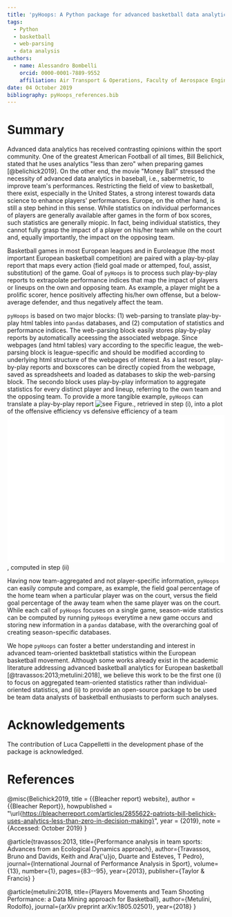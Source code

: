 ```yaml
---
title: 'pyHoops: A Python package for advanced basketball data analytics'
tags:
  - Python
  - basketball
  - web-parsing
  - data analysis
authors:
  - name: Alessandro Bombelli
    orcid: 0000-0001-7889-9552
    affiliation: Air Transport & Operations, Faculty of Aerospace Engineering, Delft University of Technology
date: 04 October 2019
bibliography: pyHoops_references.bib
---
```


# Summary

Advanced data analytics has received contrasting opinions within the sport community. One of the greatest American Football of all times, Bill Belichick, stated that he uses analytics "less than zero" when preparing games [@belichick2019]. On the other end, the movie "Money Ball" stressed the necessity of advanced data analytics in baseball, i.e., sabermetric, to improve team's performances. Restricting the field of view to basketball, there exist, especially in the United States, a strong interest towards data science to enhance players' performances. Europe, on the other hand, is still a step behind in this sense. While statistics on individual performances of players are generally available after games in the form of box scores, such statistics are generally miopic. In fact, being individual statistics, they cannot fully grasp the impact of a player on his/her team while on the court and, equally importantly, the impact on the opposing team.

Basketball games in most European leagues and in Euroleague (the most important European basketball competition) are paired with a play-by-play report that maps every action (field goal made or attemped, foul, assist, substitution) of the game. Goal of ``pyHoops`` is to process such play-by-play reports to extrapolate performance indices that map the impact of players or lineups on the own and opposing team. As example, a player might be a prolific scorer, hence positively affecting his/her own offense, but a below-average defender, and thus negatively affect the team.

``pyHoops`` is based on two major blocks: (1) web-parsing to translate play-by-play html tables into <code>pandas</code> databases, and (2) computation of statistics and performance indices. The web-parsing block easily stores play-by-play reports by automatically aceessing the associated webpage. Since webpages (and html tables) vary according to the specific league, the web-parsing block is league-specific and should be modified according to underlying html structure of the webpages of interest. As a last resort, play-by-play reports and boxscores can be directly copied from the webpage, saved as spreadsheets and loaded as databases to skip the web-parsing block. The secondo block uses play-by-play information to aggregate statistics for every distinct player and lineup, referring to the own team and the opposing team. To provide a more tangible example, ``pyHoops`` can translate a play-by-play report ![see Figure.](figure.png), retrieved in step (i), into a plot of the offensive efficiency vs defensive efficiency of a team ![see Figure.](fgp_perLineup_a|xarmaniexchangemilano.png), computed in step (ii)  

Having now team-aggregated and not player-specific information, ``pyHoops`` can easily compute and compare, as example, the field goal percentage of the home team when a particular player was on the court, versus the field goal percentage of the away team when the same player was on the court. While each call of ``pyHoops`` focuses on a single game, season-wide statistics can be computed by running ``pyHoops`` everytime a new game occurs and storing new information in a <code>pandas</code> database, with the overarching goal of creating season-specific databases.

We hope ``pyHoops`` can foster a better understanding and interest in advanced team-oriented basktetball statistics within the European basketball movement. Although some works already exist in the academic literature addressing advanced basketball analytics for European basketball [@travassos:2013;metulini:2018], we believe this work to be the first one (i) to focus on aggregated team-oriented statistics rather than individual-oriented statistics, and (ii) to provide an open-source package to be used be team data analysts of basketball enthusiasts to perform such analyses.      


# Acknowledgements

The contribution of Luca Cappelletti in the development phase of the package is acknowledged.

# References

@misc{Belichick2019,
  title = {{Bleacher report} website},
  author = {{Bleacher Report}},
  howpublished = "\url{https://bleacherreport.com/articles/2855622-patriots-bill-belichick-uses-analytics-less-than-zero-in-decision-making}",
  year = {2019}, 
  note = {Accessed: October 2019}
}

@article{travassos:2013,
  title={Performance analysis in team sports: Advances from an Ecological Dynamics approach},
  author={Travassos, Bruno and Davids, Keith and Ara{\'u}jo, Duarte and Esteves, T Pedro},
  journal={International Journal of Performance Analysis in Sport},
  volume={13},
  number={1},
  pages={83--95},
  year={2013},
  publisher={Taylor \& Francis}
}

@article{metulini:2018,
  title={Players Movements and Team Shooting Performance: a Data Mining approach for Basketball},
  author={Metulini, Rodolfo},
  journal={arXiv preprint arXiv:1805.02501},
  year={2018}
}

